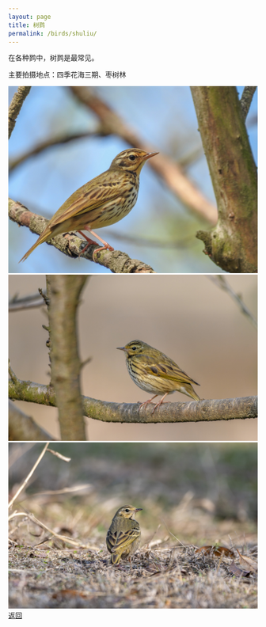 ```yaml
---
layout: page
title: 树鹨
permalink: /birds/shuliu/
---
```

在各种鹨中，树鹨是最常见。

主要拍摄地点：四季花海三期、枣树林

![](../picture/树鹨/DSCN0982.jpg)
![](../picture/树鹨/DSC_2635.jpg)
![](../picture/树鹨/DSC_2672.jpg)
[返回](../../)
